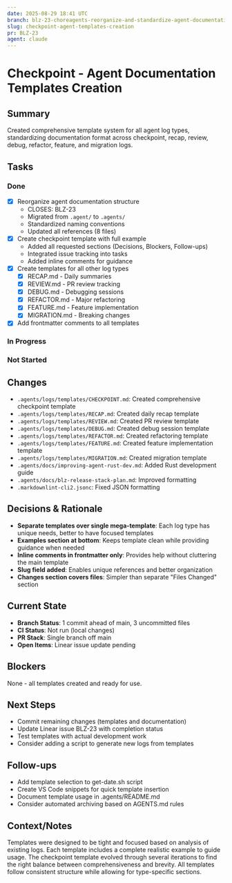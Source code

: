 ```yaml
---
date: 2025-08-29 18:41 UTC
branch: blz-23-choreagents-reorganize-and-standardize-agent-documentation-v1
slug: checkpoint-agent-templates-creation
pr: BLZ-23
agent: claude
---
```


# Checkpoint - Agent Documentation Templates Creation

## Summary

Created comprehensive template system for all agent log types, standardizing documentation format across checkpoint, recap, review, debug, refactor, feature, and migration logs.

## Tasks

### Done

- [x] Reorganize agent documentation structure
  - CLOSES: BLZ-23
  - Migrated from `.agent/` to `.agents/`
  - Standardized naming conventions
  - Updated all references (8 files)
- [x] Create checkpoint template with full example
  - Added all requested sections (Decisions, Blockers, Follow-ups)
  - Integrated issue tracking into tasks
  - Added inline comments for guidance
- [x] Create templates for all other log types
  - [x] RECAP.md - Daily summaries
  - [x] REVIEW.md - PR review tracking
  - [x] DEBUG.md - Debugging sessions
  - [x] REFACTOR.md - Major refactoring
  - [x] FEATURE.md - Feature implementation
  - [x] MIGRATION.md - Breaking changes
- [x] Add frontmatter comments to all templates

### In Progress

### Not Started

## Changes

- `.agents/logs/templates/CHECKPOINT.md`: Created comprehensive checkpoint template
- `.agents/logs/templates/RECAP.md`: Created daily recap template
- `.agents/logs/templates/REVIEW.md`: Created PR review template
- `.agents/logs/templates/DEBUG.md`: Created debug session template
- `.agents/logs/templates/REFACTOR.md`: Created refactoring template
- `.agents/logs/templates/FEATURE.md`: Created feature implementation template
- `.agents/logs/templates/MIGRATION.md`: Created migration template
- `.agents/docs/improving-agent-rust-dev.md`: Added Rust development guide
- `.agents/docs/blz-release-stack-plan.md`: Improved formatting
- `.markdownlint-cli2.jsonc`: Fixed JSON formatting

## Decisions & Rationale

- **Separate templates over single mega-template**: Each log type has unique needs, better to have focused templates
- **Examples section at bottom**: Keeps template clean while providing guidance when needed
- **Inline comments in frontmatter only**: Provides help without cluttering the main template
- **Slug field added**: Enables unique references and better organization
- **Changes section covers files**: Simpler than separate "Files Changed" section

## Current State

- **Branch Status**: 1 commit ahead of main, 3 uncommitted files
- **CI Status**: Not run (local changes)
- **PR Stack**: Single branch off main
- **Open Items**: Linear issue update pending

## Blockers

None - all templates created and ready for use.

## Next Steps

- Commit remaining changes (templates and documentation)
- Update Linear issue BLZ-23 with completion status
- Test templates with actual development work
- Consider adding a script to generate new logs from templates

## Follow-ups

- Add template selection to get-date.sh script
- Create VS Code snippets for quick template insertion
- Document template usage in .agents/README.md
- Consider automated archiving based on AGENTS.md rules

## Context/Notes

Templates were designed to be tight and focused based on analysis of existing logs. Each template includes a complete realistic example to guide usage. The checkpoint template evolved through several iterations to find the right balance between comprehensiveness and brevity. All templates follow consistent structure while allowing for type-specific sections.
